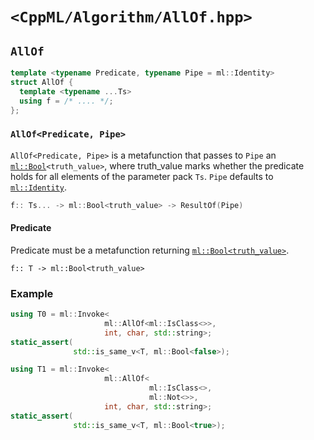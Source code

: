 # `<CppML/Algorithm/AllOf.hpp>`

## `AllOf`

```c++
template <typename Predicate, typename Pipe = ml::Identity>
struct AllOf {
  template <typename ...Ts>
  using f = /* .... */;
};
```
### `AllOf<Predicate, Pipe>`

`AllOf<Predicate, Pipe>` is a metafunction that passes to `Pipe` an  [`ml::Bool`](../Vocabulary/Const.md)`<truth_value>`, where truth_value marks whether the predicate holds for all elements of the parameter pack `Ts`.  `Pipe` defaults to [`ml::Identity`](../Functional/Identity.md).

```c++
f:: Ts... -> ml::Bool<truth_value> -> ResultOf(Pipe)
```

#### Predicate

Predicate must be a metafunction returning [`ml::Bool<truth_value>`](../Vocabulary/Const.md).
```
f:: T -> ml::Bool<truth_value>
```

### Example

```c++
using T0 = ml::Invoke<
                     ml::AllOf<ml::IsClass<>>,
                     int, char, std::string>;
static_assert(
              std::is_same_v<T, ml::Bool<false>);

using T1 = ml::Invoke<
                     ml::AllOf<
                               ml::IsClass<>,
                               ml::Not<>>,
                     int, char, std::string>;
static_assert(
              std::is_same_v<T, ml::Bool<true>);
```
